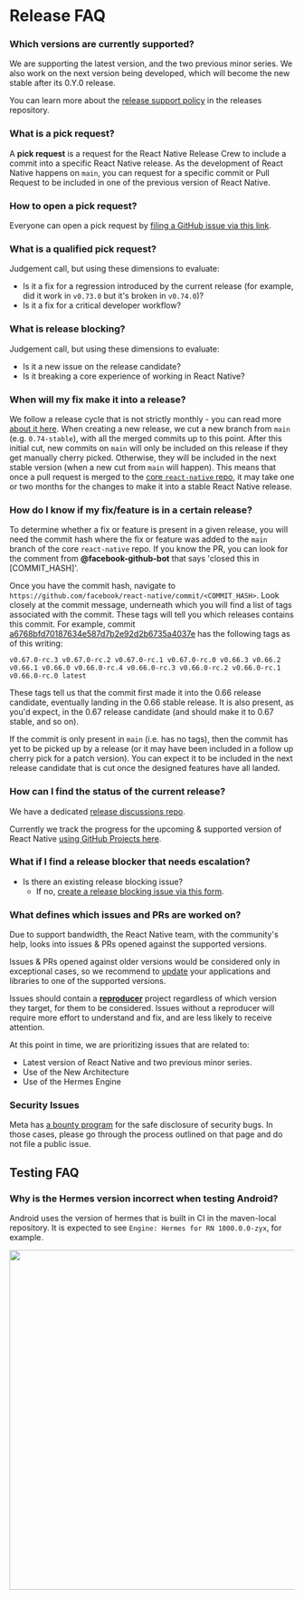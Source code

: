 # Release FAQ

### Which versions are currently supported?

We are supporting the latest version, and the two previous minor series. We also work on the next version being developed, which will become the new stable after its 0.Y.0 release.

You can learn more about the [release support policy](https://github.com/reactwg/react-native-releases#releases-support-policy) in the releases repository.

### What is a pick request?

A **pick request** is a request for the React Native Release Crew to include a commit into a specific React Native release.
As the development of React Native happens on `main`, you can request for a specific commit or Pull Request to be included in one of the previous version of React Native.

### How to open a pick request?

Everyone can open a pick request by [filing a GitHub issue via this link](https://github.com/reactwg/react-native-releases/issues/new?assignees=&labels=Type%3A+Pick+Request&projects=&template=pick_request_form.yml&title=%5B0.XX%5D+Title).

### What is a qualified pick request?

Judgement call, but using these dimensions to evaluate:

- Is it a fix for a regression introduced by the current release (for example, did it work in `v0.73.0` but it's broken in `v0.74.0`)?
- Is it a fix for a critical developer workflow?

### What is release blocking?

Judgement call, but using these dimensions to evaluate:

- Is it a new issue on the release candidate?
- Is it breaking a core experience of working in React Native?

### When will my fix make it into a release?

We follow a release cycle that is not strictly monthly - you can read more [about it here](https://github.com/react-native-community/discussions-and-proposals/issues/17). When creating a new release, we cut a new branch from `main` (e.g. `0.74-stable`), with all the merged commits up to this point. After this initial cut, new commits on `main` will only be included on this release if they get manually cherry picked. Otherwise, they will be included in the next stable version (when a new cut from `main` will happen). This means that once a pull request is merged to the [core `react-native` repo](https://github.com/facebook/react-native), it may take one or two months for the changes to make it into a stable React Native release.

### How do I know if my fix/feature is in a certain release?

To determine whether a fix or feature is present in a given release, you will need the commit hash where the fix or feature was added to the `main` branch of the core `react-native` repo. If you know the PR, you can look for the comment from **@facebook-github-bot** that says 'closed this in [COMMIT_HASH]'.

Once you have the commit hash, navigate to `https://github.com/facebook/react-native/commit/<COMMIT_HASH>`. Look closely at the commit message, underneath which you will find a list of tags associated with the commit.
These tags will tell you which releases contains this commit. For example, commit [a6768bfd70187634e587d7b2e92d2b6735a4037e](https://github.com/facebook/react-native/commit/a6768bfd70187634e587d7b2e92d2b6735a4037e) has the following tags as of this writing:

```plain
v0.67.0-rc.3 v0.67.0-rc.2 v0.67.0-rc.1 v0.67.0-rc.0 v0.66.3 v0.66.2 v0.66.1 v0.66.0 v0.66.0-rc.4 v0.66.0-rc.3 v0.66.0-rc.2 v0.66.0-rc.1 v0.66.0-rc.0 latest
```

These tags tell us that the commit first made it into the 0.66 release candidate, eventually landing in the 0.66 stable release. It is also present, as you'd expect, in the 0.67 release candidate (and should make it to 0.67 stable, and so on).

If the commit is only present in `main` (i.e. has no tags), then the commit has yet to be picked up by a release (or it may have been included in a follow up cherry pick for a patch version). You can expect it to be included in the next release candidate that is cut once the designed features have all landed.

### How can I find the status of the current release?

We have a dedicated [release discussions repo](https://github.com/reactwg/react-native-releases/discussions).

Currently we track the progress for the upcoming & supported version of React Native [using GitHub Projects here](https://github.com/reactwg/react-native-releases/projects?query=is%3Aopen).

### What if I find a release blocker that needs escalation?

- Is there an existing release blocking issue?
  - If no, [create a release blocking issue via this form](https://github.com/reactwg/react-native-releases/issues/new/choose).

### What defines which issues and PRs are worked on?

Due to support bandwidth, the React Native team, with the community's help, looks into issues & PRs opened against the supported versions.

Issues & PRs opened against older versions would be considered only in exceptional cases, so we recommend to [update](https://reactnative.dev/docs/upgrading) your applications and libraries to one of the supported versions.

Issues should contain a [**reproducer**](https://stackoverflow.com/help/minimal-reproducible-example) project regardless of which version they target, for them to be considered.
Issues without a reproducer will require more effort to understand and fix, and are less likely to receive attention.

At this point in time, we are prioritizing issues that are related to:

- Latest version of React Native and two previous minor series.
- Use of the New Architecture
- Use of the Hermes Engine

### Security Issues

Meta has [a bounty program](https://www.facebook.com/whitehat/) for the safe disclosure of security bugs. In those cases, please go through the process outlined on that page and do not file a public issue.

## Testing FAQ

### Why is the Hermes version incorrect when testing Android?

Android uses the version of hermes that is built in CI in the maven-local repository. It is expected to see `Engine: Hermes for RN 1000.0.0-zyx`, for example.

<img src="https://cdn.discordapp.com/attachments/1168682018943541429/1295746089625849927/image.png?ex=670fc515&is=670e7395&hm=a062425e4468fc64b77c6e98d6d36c428f549b31f9cb7d87f3e9ff93e3a68c8a&" width="600" />
